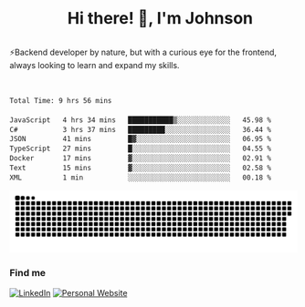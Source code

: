<div id="user-content-toc">
  <ul align="center">
    <summary><h1 style="display: inline-block">Hi there! 👋, I'm Johnson</h1></summary>
  </ul>
</div>

⚡Backend developer by nature, but with a curious eye for the frontend, always looking to learn and expand my skills.

<br>


<!--START_SECTION:waka-->

```txt
Total Time: 9 hrs 56 mins

JavaScript   4 hrs 34 mins   ███████████▒░░░░░░░░░░░░░   45.98 %
C#           3 hrs 37 mins   █████████░░░░░░░░░░░░░░░░   36.44 %
JSON         41 mins         █▓░░░░░░░░░░░░░░░░░░░░░░░   06.95 %
TypeScript   27 mins         █░░░░░░░░░░░░░░░░░░░░░░░░   04.55 %
Docker       17 mins         ▓░░░░░░░░░░░░░░░░░░░░░░░░   02.91 %
Text         15 mins         ▓░░░░░░░░░░░░░░░░░░░░░░░░   02.58 %
XML          1 min           ░░░░░░░░░░░░░░░░░░░░░░░░░   00.18 %
```

<!--END_SECTION:waka-->

<picture>
  <source  srcset="https://github.com/joshwambere/joshwambere/blob/output/github-contribution-grid-snake-dark.svg?palette=github-dark">
  <source  srcset="https://github.com/joshwambere/joshwambere/blob/output/github-contribution-grid-snake.svg">
  <img alt="github contribution grid snake animation" src="https://github.com/joshwambere/joshwambere/blob/output/github-contribution-grid-snake.svg">
</picture>

### Find me
<a href="https://www.linkedin.com/in/dusabe-johnson" target="_blank"><img src="https://img.shields.io/badge/LinkedIn-%230077B5.svg?&style=flat&logo=linkedin&logoColor=white" alt="LinkedIn"></a>
‎‎ [![Personal Website](https://img.shields.io/badge/visit-Johnsonis.me-blue)](https://johnsonis.me/)

